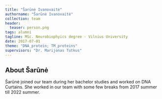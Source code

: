 ```yaml
---
title: "Šarūnė Ivanovaitė"
authorname: "Šarūnė Ivanovaitė"
collection: team
header:
  teaser: person.png
tags: alumni
tagline: MSc. Neurobiophyics degree - Vilnius University
date: 2017-07-01
theme: "DNA_protein; TM_proteins"
supervisors: "Dr. Marijonas Tutkus"
---
```


<h2>About Šarūnė</h2>
Šarūnė joined our team during her bachelor studies and worked on DNA Curtains. She worked in our team with some few breaks from 2017 summer till 2022 summer.

<!--{% include author-research-themes.html %}--->
<!--{% include team-member-collaborators.html %}--->
<!---{% include publication-list.html %}--->

